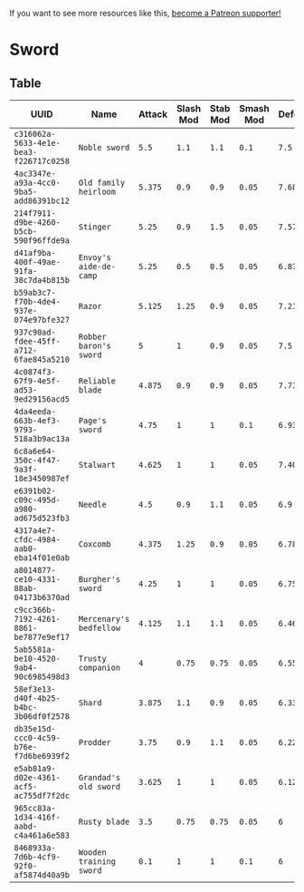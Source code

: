 <!-- TITLE: Sword -->

If you want to see more resources like this, [become a Patreon supporter!](https://www.patreon.com/fireundubh) 

# Sword
## Table

UUID | Name | Attack | Slash Mod | Stab Mod | Smash Mod | Defense | Str Req | Agi Req
--- | --- | --- | --- | --- | --- | --- | --- | ---
`c316062a-5633-4e1e-bea3-f226717c0258` | `Noble sword` | `5.5` | `1.1` | `1.1` | `0.1` | `7.5` | `0` | `11`
`4ac3347e-a93a-4cc0-9ba5-add86391bc12` | `Old family heirloom` | `5.375` | `0.9` | `0.9` | `0.05` | `7.6875` | `0` | `10`
`214f7911-d9be-4260-b5cb-590f96ffde9a` | `Stinger` | `5.25` | `0.9` | `1.5` | `0.05` | `7.575` | `0` | `10`
`d41af9ba-400f-49ae-91fa-38c7da4b815b` | `Envoy's aide-de-camp` | `5.25` | `0.5` | `0.5` | `0.05` | `6.875` | `0` | `10`
`b59ab3c7-f70b-4de4-937e-074e97bfe327` | `Razor` | `5.125` | `1.25` | `0.9` | `0.05` | `7.21875` | `0` | `9`
`937c90ad-fdee-45ff-a712-6fae845a5210` | `Robber baron's sword` | `5` | `1` | `0.9` | `0.05` | `7.5` | `0` | `9`
`4c0874f3-67f9-4e5f-ad53-9ed29156acd5` | `Reliable blade` | `4.875` | `0.9` | `0.9` | `0.05` | `7.71875` | `0` | `8`
`4da4eeda-663b-4ef3-9793-518a3b9ac13a` | `Page's sword` | `4.75` | `1` | `1` | `0.1` | `6.9375` | `0` | `7`
`6c8a6e64-350c-4f47-9a3f-18e3450987ef` | `Stalwart` | `4.625` | `1` | `1` | `0.05` | `7.40625` | `0` | `7`
`e6391b02-c09c-495d-a980-ad675d523fb3` | `Needle` | `4.5` | `0.9` | `1.1` | `0.05` | `6.9` | `0` | `6`
`4317a4e7-cfdc-4984-aab0-eba14f01e0ab` | `Coxcomb` | `4.375` | `1.25` | `0.9` | `0.05` | `6.7875` | `0` | `5`
`a8014877-ce10-4331-88ab-04173b6370ad` | `Burgher's sword` | `4.25` | `1` | `1` | `0.05` | `6.75` | `0` | `5`
`c9cc366b-7192-4261-8861-be7877e9ef17` | `Mercenary's bedfellow` | `4.125` | `1.1` | `1.1` | `0.05` | `6.46875` | `0` | `4`
`5ab5581a-be10-4520-9ab4-90c6985498d3` | `Trusty companion` | `4` | `0.75` | `0.75` | `0.05` | `6.55` | `0` | `4`
`58ef3e13-d40f-4b25-b4bc-3b06df0f2578` | `Shard` | `3.875` | `1.1` | `0.9` | `0.05` | `6.3375` | `0` | `3`
`db35e15d-ccc0-4c59-b76e-f7d6be6939f2` | `Prodder` | `3.75` | `0.9` | `1.1` | `0.05` | `6.225` | `0` | `2`
`e5ab81a9-d02e-4361-acf5-ac755df7f2dc` | `Grandad's old sword` | `3.625` | `1` | `1` | `0.05` | `6.125` | `0` | `2`
`965cc83a-1d34-416f-aabd-c4a461a6e583` | `Rusty blade` | `3.5` | `0.75` | `0.75` | `0.05` | `6` | `0` | `1`
`8468933a-7d6b-4cf9-92f0-af5874d40a9b` | `Wooden training sword` | `0.1` | `1` | `1` | `0.1` | `6` | `0` | `1`